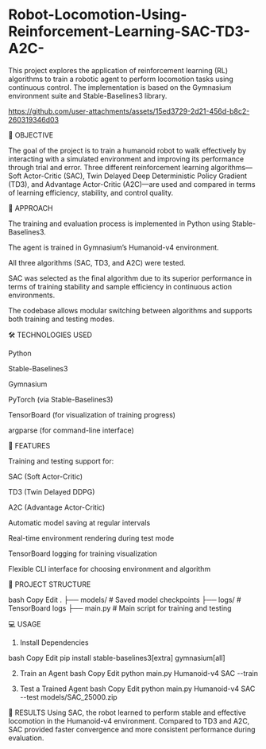 # Robot-Locomotion-Using-Reinforcement-Learning-SAC-TD3-A2C-
This project explores the application of reinforcement learning (RL) algorithms to train a robotic agent to perform locomotion tasks using continuous control. The implementation is based on the Gymnasium environment suite and Stable-Baselines3 library.


https://github.com/user-attachments/assets/15ed3729-2d21-456d-b8c2-260319346d03


🎯 OBJECTIVE

The goal of the project is to train a humanoid robot to walk effectively by interacting with a simulated environment and improving its performance through trial and error. Three different reinforcement learning algorithms—Soft Actor-Critic (SAC), Twin Delayed Deep Deterministic Policy Gradient (TD3), and Advantage Actor-Critic (A2C)—are used and compared in terms of learning efficiency, stability, and control quality.

🧪 APPROACH

The training and evaluation process is implemented in Python using Stable-Baselines3.

The agent is trained in Gymnasium’s Humanoid-v4 environment.

All three algorithms (SAC, TD3, and A2C) were tested.

SAC was selected as the final algorithm due to its superior performance in terms of training stability and sample efficiency in continuous action environments.

The codebase allows modular switching between algorithms and supports both training and testing modes.

🛠️ TECHNOLOGIES USED

Python

Stable-Baselines3

Gymnasium

PyTorch (via Stable-Baselines3)

TensorBoard (for visualization of training progress)

argparse (for command-line interface)

🚀 FEATURES

Training and testing support for:

SAC (Soft Actor-Critic)

TD3 (Twin Delayed DDPG)

A2C (Advantage Actor-Critic)

Automatic model saving at regular intervals

Real-time environment rendering during test mode

TensorBoard logging for training visualization

Flexible CLI interface for choosing environment and algorithm

📁 PROJECT STRUCTURE

bash
Copy
Edit
.
├── models/            # Saved model checkpoints
├── logs/              # TensorBoard logs
├── main.py            # Main script for training and testing

💻 USAGE

1. Install Dependencies

bash
Copy
Edit
pip install stable-baselines3[extra] gymnasium[all]

2. Train an Agent
bash
Copy
Edit
python main.py Humanoid-v4 SAC --train

3. Test a Trained Agent
bash
Copy
Edit
python main.py Humanoid-v4 SAC --test models/SAC_25000.zip

📌 RESULTS
Using SAC, the robot learned to perform stable and effective locomotion in the Humanoid-v4 environment. Compared to TD3 and A2C, SAC provided faster convergence and more consistent performance during evaluation.
